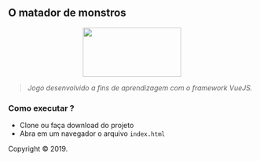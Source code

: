 ## O matador de monstros

<p align="center">
  <img width="200" height="100" src="https://user-images.githubusercontent.com/41811634/67442073-be3cb700-f5d5-11e9-9e74-21c534935230.jpg">
</p>

<blockquote>
<p><strong></strong> <em>Jogo desenvolvido a fins de aprendizagem com o framework VueJS.</em></p>
</blockquote>

### Como executar ?
-  Clone ou faça download do projeto
-  Abra em um navegador o arquivo `index.html`

Copyright © 2019.